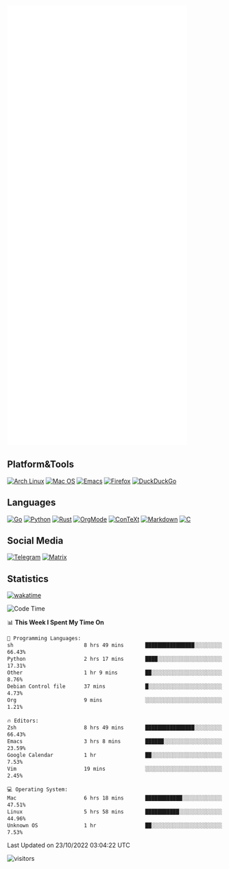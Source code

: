 ![Metrics](https://github.com/SteamedFish/SteamedFish/blob/master/github-metrics.svg)

## Platform&Tools

[![Arch Linux](https://img.shields.io/badge/ArchLinux-1793D1?logo=arch-linux&logoColor=fff&style=flat-square)](https://archlinux.org/)
[![Mac OS](https://img.shields.io/badge/MacOS-000000?style=flat-square&logo=macos&logoColor=F0F0F0)](https://www.apple.com/macos/)
[![Emacs](https://img.shields.io/badge/Emacs-%237F5AB6.svg?&style=flat-square&logo=gnu-emacs&logoColor=white)](https://www.gnu.org/software/emacs/)
[![Firefox](https://img.shields.io/badge/Firefox-FF7139?style=flat-square&logo=Firefox-Browser&logoColor=white)](https://firefox.com/)
[![DuckDuckGo](https://img.shields.io/badge/DuckDuckGo-DE5833?style=flat-square&logo=DuckDuckGo&logoColor=white)](https://duckduckgo.com/)

## Languages

[![Go](https://img.shields.io/badge/Golang-%2300ADD8.svg?style=flat-square&logo=go&logoColor=white)](https://golang.org/)
[![Python](https://img.shields.io/badge/Python-3670A0?style=flat-square&logo=python&logoColor=ffdd54)](https://www.python.org/)
[![Rust](https://img.shields.io/badge/Rust-%23000000.svg?style=flat-square&logo=rust&logoColor=white)](https://www.rust-lang.org/)
[![OrgMode](https://img.shields.io/badge/OrgMode-%23000000.svg?style=flat-square&logo=org&logoColor=white)](https://orgmode.org/)
[![ConTeXt](https://img.shields.io/badge/ConTeXt-%23008080.svg?style=flat-square&logo=latex&logoColor=white)](https://contextgarden.net/)
[![Markdown](https://img.shields.io/badge/MarkDown-%23000000.svg?style=flat-square&logo=markdown&logoColor=white)](https://daringfireball.net/projects/markdown/)
[![C](https://img.shields.io/badge/C-%2300599C.svg?style=flat-square&logo=c&logoColor=white)](https://www.iso.org/standard/74528.html)

## Social Media
[![Telegram](https://img.shields.io/badge/SteamedFish-2CA5E0?style=social&logo=telegram&logoColor=white)](https://t.me/SteamedFish)
[![Matrix](https://img.shields.io/badge/SteamedFish-2CA5E0?style=social&logo=matrix&logoColor=black)](https://matrix.to/#/@i:steamedfish.org)

## Statistics
[![wakatime](https://wakatime.com/badge/user/168280d6-fcf2-4b4f-ad3a-dc4612f35b38.svg)](https://wakatime.com/@168280d6-fcf2-4b4f-ad3a-dc4612f35b38)

<!--START_SECTION:waka-->
![Code Time](http://img.shields.io/badge/Code%20Time-2%2C082%20hrs%2053%20mins-blue)

📊 **This Week I Spent My Time On** 

```text
💬 Programming Languages: 
sh                       8 hrs 49 mins       ████████████████░░░░░░░░░   66.43% 
Python                   2 hrs 17 mins       ████░░░░░░░░░░░░░░░░░░░░░   17.31% 
Other                    1 hr 9 mins         ██░░░░░░░░░░░░░░░░░░░░░░░   8.76% 
Debian Control file      37 mins             █░░░░░░░░░░░░░░░░░░░░░░░░   4.73% 
Org                      9 mins              ░░░░░░░░░░░░░░░░░░░░░░░░░   1.21%

🔥 Editors: 
Zsh                      8 hrs 49 mins       ████████████████░░░░░░░░░   66.43% 
Emacs                    3 hrs 8 mins        ██████░░░░░░░░░░░░░░░░░░░   23.59% 
Google Calendar          1 hr                ██░░░░░░░░░░░░░░░░░░░░░░░   7.53% 
Vim                      19 mins             ░░░░░░░░░░░░░░░░░░░░░░░░░   2.45%

💻 Operating System: 
Mac                      6 hrs 18 mins       ████████████░░░░░░░░░░░░░   47.51% 
Linux                    5 hrs 58 mins       ███████████░░░░░░░░░░░░░░   44.96% 
Unknown OS               1 hr                ██░░░░░░░░░░░░░░░░░░░░░░░   7.53%

```


 Last Updated on 23/10/2022 03:04:22 UTC
<!--END_SECTION:waka-->

![visitors](https://visitor-badge.laobi.icu/badge?page_id=SteamedFish.SteamedFish)
